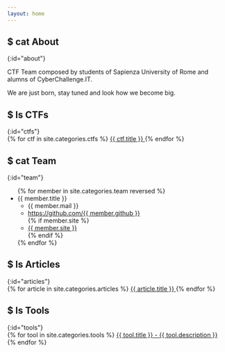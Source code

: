 ```yaml
---
layout: home
---
```


<h2>$ cat About</h2>
{:id="about"}

CTF Team composed by students of Sapienza University of Rome and alumns of CyberChallenge.IT.

We are just born, stay tuned and look how we become big.

<h2>$ ls CTFs</h2>
{:id="ctfs"}

<div class="list-group">
    {% for ctf in site.categories.ctfs %}
    <a class="list-group-item" href="{{ ctf.url }}">
        {{ ctf.title }}
    </a>
    {% endfor %}
</div>

<!--#$ cat Contact
{:id="contact"}

You can contact out team at the official mail blablabla@pippo.com.-->

<h2>$ cat Team</h2>
{:id="team"}

<ul class="list-group">
    {% for member in site.categories.team reversed %}
    <li class="list-group-item" id="{{ member.title }}">{{ member.title }}
        <ul class="list-unstyled">
            <li>
                {{ member.mail }}
            </li>
            <li>
                <a href="https://github.com/{{ member.github }}">https://github.com/{{ member.github }}</a>
            </li>
            {% if member.site %}
            <li>
                <a href="{{ member.site }}">{{ member.site }}</a>
            </li>
            {% endif %}
        </ul>
    </li>
    {% endfor %}
</ul>

<h2>$ ls Articles</h2>
{:id="articles"}

<div class="list-group">
    {% for article in site.categories.articles %}
    <a href="{{ article.url }}" class="list-group-item" title="{{ article.description }}">
        {{ article.title }}
    </a>
    {% endfor %}
</div>

<h2>$ ls Tools</h2>
{:id="tools"}

<div class="list-group">
    {% for tool in site.categories.tools %}
    <a class="list-group-item" href="{{ tool.link }}">
        {{ tool.title }} - {{ tool.description }}
    </a>
    {% endfor %}
</div>
